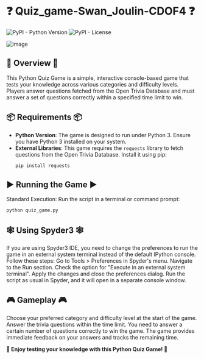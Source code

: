 # ❓ Quiz_game-Swan_Joulin-CDOF4 ❓

![PyPI - Python Version](https://img.shields.io/pypi/pyversions/github-readme-terminal)
![PyPI - License](https://img.shields.io/pypi/l/github-readme-terminal)

![image](https://github.com/swanjln/Quiz_game-Swan_Joulin-CDOF4/assets/151690369/3a3c662f-6b55-45db-946f-984ea97ace6a)


## 📘 Overview 📘
This Python Quiz Game is a simple, interactive console-based game that tests your knowledge across various categories and difficulty levels. Players answer questions fetched from the Open Trivia Database and must answer a set of questions correctly within a specified time limit to win.

## 📦 Requirements 📦
- **Python Version**: The game is designed to run under Python 3. Ensure you have Python 3 installed on your system.
- **External Libraries**: This game requires the `requests` library to fetch questions from the Open Trivia Database. Install it using pip:
  ```bash
  pip install requests

## ▶️ Running the Game ▶️
Standard Execution: Run the script in a terminal or command prompt:
  ```bash
python quiz_game.py
```

## 🕸️ Using Spyder3 🕸️
If you are using Spyder3 IDE, you need to change the preferences to run the game in an external system terminal instead of the default IPython console. Follow these steps:
Go to Tools > Preferences in Spyder's menu.
Navigate to the Run section.
Check the option for "Execute in an external system terminal".
Apply the changes and close the preferences dialog.
Run the script as usual in Spyder, and it will open in a separate console window.

## 🎮 Gameplay 🎮
Choose your preferred category and difficulty level at the start of the game.
Answer the trivia questions within the time limit.
You need to answer a certain number of questions correctly to win the game.
The game provides immediate feedback on your answers and tracks the remaining time.

**🤟 Enjoy testing your knowledge with this Python Quiz Game! 🤟**

